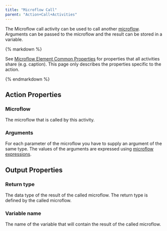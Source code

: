 ```yaml
---
title: "Microflow Call"
parent: "Action+Call+Activities"
---
```



The Microflow call activity can be used to call another [microflow](Microflows). Arguments can be passed to the microflow and the result can be stored in a variable.

<div class="alert alert-info">{% markdown %}

See [Microflow Element Common Properties](Microflow+Element+Common+Properties) for properties that all activities share (e.g. caption). This page only describes the properties specific to the action.

{% endmarkdown %}</div>

## Action Properties

### Microflow

The microflow that is called by this activity.

### Arguments

For each parameter of the microflow you have to supply an argument of the same type. The values of the arguments are expressed using [microflow expressions](Microflow+Expressions).

## Output Properties

### Return type

The data type of the result of the called microflow. The return type is defined by the called microflow.

### Variable name

The name of the variable that will contain the result of the called microflow.
